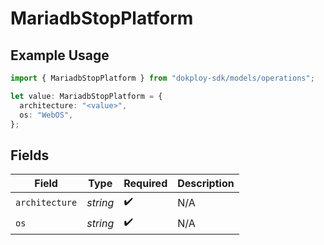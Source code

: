 # MariadbStopPlatform

## Example Usage

```typescript
import { MariadbStopPlatform } from "dokploy-sdk/models/operations";

let value: MariadbStopPlatform = {
  architecture: "<value>",
  os: "WebOS",
};
```

## Fields

| Field              | Type               | Required           | Description        |
| ------------------ | ------------------ | ------------------ | ------------------ |
| `architecture`     | *string*           | :heavy_check_mark: | N/A                |
| `os`               | *string*           | :heavy_check_mark: | N/A                |